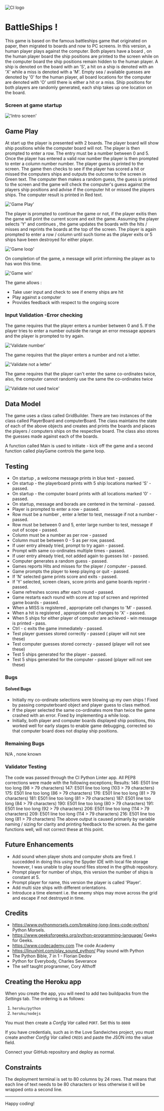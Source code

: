 ![CI logo](https://codeinstitute.s3.amazonaws.com/fullstack/ci_logo_small.png)

# BattleShips ! 
This game is based on the famous battleships game that originated on paper, then migrated to boards and now to PC screens. In this version, a human player plays against the computer. Both players have a board , on the human player board the ship positions are printed to the screen while on the computer board the ship positions remain hidden to the human player. 
A ship is denoted on the board with an 'S', a hit on a ship is denoted with an 'X' while a miss is denoted with a 'M'. Empty sea / available guesses are denoted by '0' for the human player, all board locations for the computer are denoted with 'O' until there is either a hit or a miss. 
Ship positions for both players are randomly generated, each ship takes up one location on the board. 

### Screen at game startup
!['Intro screen'](assets/images/intro.PNG)



## Game Play
At start up the player is presented with 2 boards. The player board will show ship positions while the computer board will not. The player is then prompted to enter a row. The entry must be a number between 0 and 5. Once the player has entered a valid row number the player is then prompted to enter a column number number. The player guess is printed to the screen. The game then checks to see if the player has scored a hit or missed the computers ships and outputs the outcome to the screen in Green text. 
The computer then makes a random guess, the guess is printed to the screen and the game will check the computer's guess against the players ship positions and advise if the computer hit or missed the players ships. The computer result is printed in Red text. 

!['Game Play'](assets/images/first_choice.PNG)

The player is prompted to continue the game or not, if the player exitis then the game will print the current score and exit the game. Assuming the player selects 'Y' and continues , the game updates the boards with the hits / misses and reprints the boards at the top of the screen. The player is again prompted to enter a row / column until such tiome as the player exits or 5 ships have been destroyed for either player.

!['Game loop'](assets/images/game_loop.PNG)

On completion of the game, a message will print informing the player as to has won this time. 

!['Game win'](assets/images/game_win.PNG)

The game allows :
* Take user input and check to see if enemy ships are hit
* Play against a computer
* Provides feedback with respect to the ongoing score

### Input Validation -Error checking
The game requires that the player enters a number between 0 and 5. If the player tries to enter a number outside the range an error message appears and the player is prompted to try again. 

!['Validate number'](assets/images/val1.PNG)

The game requires that the player enters a number and not a letter. 

!['Validate not a letter'](assets/images/val2.PNG)

The game requires that the player can't enter the same co-ordinates twice, also, the computer cannot randomly use the same the co-ordinates twice

!['Validate not used twice'](assets/images/val3.PNG)

## Data Model
The game uses a class called GridBuilder. There are two instances of the class called PlayerBoard and computerBoard. The class maintains the state of each of the above objects and creates and prints the boards and places the players / computers ships on the respective board. 
The class also stores the guesses made against each of the boards.

A function called Main is used to initiate - kick off the game and a second function called playGame controls the game loop. 

## Testing
* On startup , a welcome message prints in blue text - passed.
* On startup - the playerboard prints with 5 ship locations marked 'S' - passed.
* On startup - the computer board prints with all locations marked '0' - passed. 
* On startup, message and borads are centered in the terminal - passed.
* Player is prompted to enter a row - passed.
* Row must be a number , enter a letter to test, message if not a number - passed.
* Row must be between 0 and 5, enter large number to test, message if out of scope - passed. 
* Column must be a number as per row - passed
* Column must be between 0 - 5 as per row, passed.
* If user entry already tried, prompt to try again - passed.
* Prompt with same co-ordinates multiple times - passed.
* If user entry already tried, not added again to guesses list - passed.
* Computer generates a random guess - passed.
* Games reports Hits and misses for the player / computer - passed. 
* Game prompts the player to keep playing or quit - passed.
* If 'N' selected game prints score and exits - passed. 
* If 'Y' selected, screen clears, score prints and game boards reprint - passed. 
* Game refreshes scores after each round - passed. 
* Game restarts each round with score at top of screen and reprinted game boards - passed. 
* When a MISS is registered , appropriate cell changes to 'M' - passed.
* When a hit is registered , appropriate cell changes to 'X' - passed. 
* When 5 ships for either player of computer are achieved - win message is printed - pass. 
* Ctrl - c exits the game immediately - passed. 
* Test player guesses stored correctly - passed ( player will not see these)
* Test computer guesses stored correcty - passed (player will not see these)
* Test 5 ships generated for the player - passed.
* Test 5 ships generated for the computer - passed (player will not see these)

### Bugs
#### Solved Bugs
* Initially my co-ordinate selections were blowing up my own ships ! Fixed by passing computerboard object and player guess to class method.
* If the player selected the same co-ordinates more than twice the game crashed with an error. Fixed by implementing a while loop.
* Initially, both player and computer boards displayed ship positions, this worked well for early stages to enable game debugging, corrected so that computer board does not display ship positions.

### Remaining Bugs
N/A , none known

### Validator Testing
The code was passed through the CI Python Linter app. All PEP8 corrections were made with the following exceptions;
Results:
146: E501 line too long (98 > 79 characters)
147: E501 line too long (103 > 79 characters)
175: E501 line too long (86 > 79 characters)
176: E501 line too long (81 > 79 characters)
181: E501 line too long (81 > 79 characters)
187: E501 line too long (84 > 79 characters)
190: E501 line too long (80 > 79 characters)
191: E501 line too long (92 > 79 characters)
206: E501 line too long (114 > 79 characters)
209: E501 line too long (114 > 79 characters)
216: E501 line too long (81 > 79 characters)
The above output is caused primarily by variable naming / sizing for clarity and printing feedback to the screen. As the game functions well, will not correct these at this point. 

## Future Enhancements
* Add sound when player shots and computer shots are fired. I succedded in doing this using the Spyder IDE with local file storage however, I was unable to play sound files stored in the github repository.
* Prompt player for number of ships, this version the number of ships is constant at 5.
* Prompt player for name, this version the player is called 'Player'.
* Add multi size ships with different orientations.
* Introduce a time element i.e. the enemy ships may move across the grid and escape if not destroyed in time.

## Credits
* https://www.pythonmorsels.com/breaking-long-lines-code-python/  Python Morsels.
* https://www.geeksforgeeks.org/python-programming-language/  Geeks for Geeks.
* https://www.codecademy.com The code Academy
* https://linuxhint.com/play_sound_python/  Play sound with Python
* The Python Bible, 7 in 1 - Florian Dedov
* Python for Everybody, Charles Severance
* The self taught programmer, Cory Althoff


## Creating the Heroku app

When you create the app, you will need to add two buildpacks from the _Settings_ tab. The ordering is as follows:

1. `heroku/python`
2. `heroku/nodejs`

You must then create a _Config Var_ called `PORT`. Set this to `8000`

If you have credentials, such as in the Love Sandwiches project, you must create another _Config Var_ called `CREDS` and paste the JSON into the value field.

Connect your GitHub repository and deploy as normal.

## Constraints

The deployment terminal is set to 80 columns by 24 rows. That means that each line of text needs to be 80 characters or less otherwise it will be wrapped onto a second line.

-----
Happy coding!